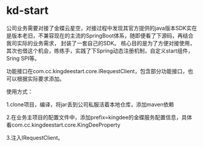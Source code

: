 # kd-start
公司业务需要对接了金蝶云星空，对接过程中发现其官方提供的java版本SDK实在是版本老旧，不兼容现在的主流的SpringBoot体系，随即便看了下源码，再结合我司实际的业务需求，
封装了一套自己的SDK。
核心目的是为了方便对接使用，其次也借这个机会，练练手，实践了下Spring动态注册机制，自定义start组件，Sring SPI等。

功能接口在com.cc.kingdeestart.core.IRequestClient，包含部分功能接口，也可以根据实际要求添加。


使用方式：

1.clone项目，编译，将jar丢到公司私服活着本地仓库，添加maven依赖

2.在业务主项目的配置文件中，添加prefix=kingdee的金蝶服务配置信息，具体看com.cc.kingdeestart.core.KingDeeProperty

3.注入IRequestClient。







